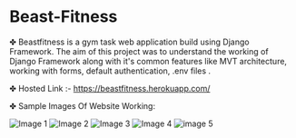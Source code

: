 # Beast-Fitness

✤ Beastfitness is a gym task web application build using Django Framework. The aim of this project was to understand the working of Django Framework along with it's common features like MVT architecture, working with forms, default authentication, .env files .

✤ Hosted Link :- https://beastfitness.herokuapp.com/

✤ Sample Images Of Website Working:
 
![Image 1](https://user-images.githubusercontent.com/85333458/132944963-188339dd-aaa1-4e8e-b3cc-5f0b8a7f0334.png)
![Image 2](https://user-images.githubusercontent.com/85333458/132944967-c1bdeaaa-fc56-44bd-9fb7-6af08c59d43e.png)
![Image 3](https://user-images.githubusercontent.com/85333458/132944970-69ba76f9-57c5-46db-b2b9-02fec69e8f8c.png)
![Image 4](https://user-images.githubusercontent.com/85333458/132944972-08ac1baf-58ba-4b1e-996d-8e5a5551c19e.png)
![image 5](https://user-images.githubusercontent.com/85333458/132944976-75a06819-d05c-4a83-bfa4-7c38163a6f7d.png)










